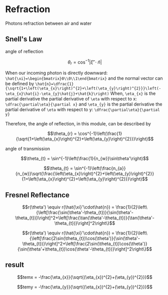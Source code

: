 # Refraction 

Photons refraction between air and water 

## Snell's Law 
angle of reflection 
```math
\theta_{r} = \cos^{-1}|\hat{\xi}'\cdot\hat{n}|
```
When our incoming photon is directly downward: ``\hat{\xi}=\begin{bmatrix}0\\0\\1\end{bmatrix}`` and the normal vector can be defined by
``\hat{n}=\dfrac{1}{\sqrt{1+\left(\eta_{x}\right)^{2}+\left(\eta_{y}\right)^{2}}}\left(-\eta_{x}\hat{i}-\eta_{y}\hat{j}+\hat{k}\right)``
When, ``\eta_{x}`` is the partial derivative the partial derivative of ``\eta`` with respect to x: ``\dfrac{\partial\eta}{\partial x}``
and ``\eta_{y}`` is the partial derivative the partial derivative of ``\eta`` with respect to y: ``\dfrac{\partial\eta}{\partial y}``

Therefore, the angle of reflection, in this module, can be described by 
```math
\theta_{r} = \cos^{-1}\left(\frac{1}{\sqrt{1+\left(\eta_{x}\right)^{2}+\left(\eta_{y}\right)^{2}}}\right)
```

angle of transmission
```math
\theta_{t} = \sin^{-1}\left(\frac{1}{n_{w}}\sin\theta'\right)
```

```math
\theta_{t} = \sin^{-1}\left(\frac{n_{a}}{n_{w}}\sqrt{\frac{\left(\eta_{x}\right)^{2}+\left(\eta_{y}\right)^{2}}{1+\left(\eta_{x}\right)^{2}+\left(\eta_{y}\right)^{2}}}\right)
```


## Fresnel Reflectance 

```math
r(\theta') \equiv r(\hat{\xi}'\cdot\hat{n}) = \frac{1}{2}\left\{\left[\frac{\sin(\theta'-\theta_{t})}{\sin(\theta'-\theta_{t})}\right]^2+\left[\frac{\tan(\theta'-\theta_{t})}{\tan(\theta'-\theta_{t})}\right]^2\right\}
```

```math
r(\theta') \equiv r(\hat{\xi}'\cdot\hat{n}) = \frac{1}{2}\left\{\left[\frac{2\sin(\theta_{t})\cos(\theta')}{\sin(\theta'-\theta_{t})}\right]^2+\left[\frac{2\sin(\theta_{t})\cos(\theta')}{\sin(\theta'+\theta_{t})\cos(\theta'-\theta_{t})}\right]^2\right\}
```

## result  

```math
temx = -\frac{\eta_{x}}{\sqrt{(\eta_{x})^{2}+(\eta_{y})^{2}}}
```
```math
temy = -\frac{\eta_{y}}{\sqrt{(\eta_{x})^{2}+(\eta_{y})^{2}}}
```

